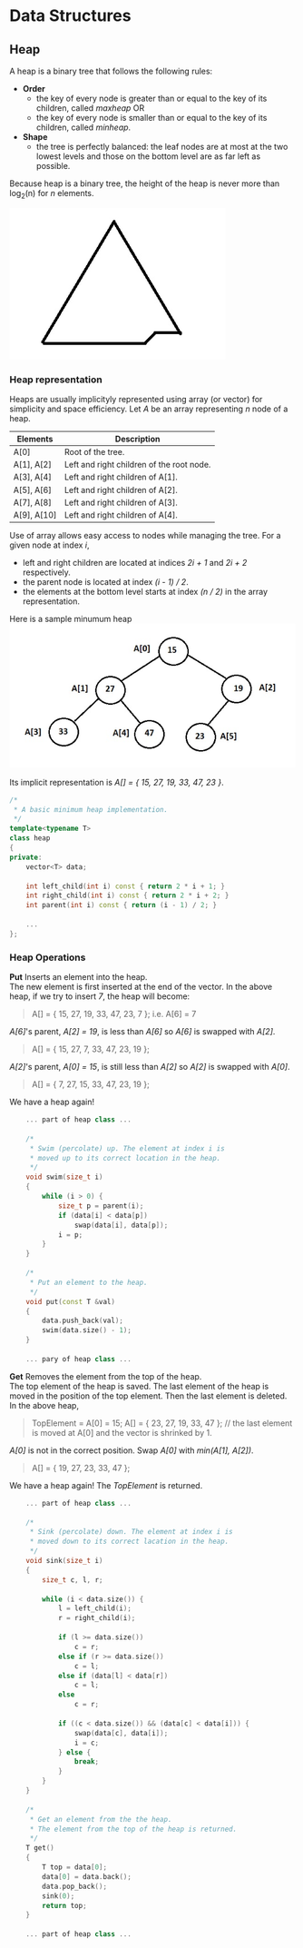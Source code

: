 # Data Structures

## Heap
A heap is a binary tree that follows the following rules:
- **Order**
  - the key of every node is greater than or equal to the key of its children, called *maxheap* OR
  - the key of every node is smaller than or equal to the key of its children, called *minheap*.
- **Shape**
  - the tree is perfectly balanced: the leaf nodes are at most at the two lowest levels and those on the bottom level are as far left as possible.
  
Because heap is a binary tree, the height of the heap is never more than log<sub>2</sub>(n) for *n* elements.

![Heap Shape](heap-shape.jpeg)

### Heap representation
Heaps are usually implicityly represented using array (or vector) for simplicity and space efficiency. Let *A* be an array representing *n* node of a heap.

Elements    | Description
----------- | -----------
A[0]        | Root of the tree.
A[1], A[2]  | Left and right children of the root node.
A[3], A[4]  | Left and right children of A[1].
A[5], A[6]  | Left and right children of A[2].
A[7], A[8]  | Left and right children of A[3].
A[9], A[10] | Left and right children of A[4].

Use of array allows easy access to nodes while managing the tree. For a given node at index *i*,
- left and right children are located at indices *2i + 1* and *2i + 2* respectively.
- the parent node is located at index *(i - 1) / 2*.
- the elements at the bottom level starts at index *(n / 2)* in the array representation.

Here is a sample minumum heap<br>
![Sample Heap](heap.jpeg)

Its implicit representation is *A[] = { 15, 27, 19, 33, 47, 23 }*.

```C++
/*
 * A basic minimum heap implementation.
 */
template<typename T>
class heap
{
private:
	vector<T> data;

	int left_child(int i) const { return 2 * i + 1; }
	int right_child(int i) const { return 2 * i + 2; }
	int parent(int i) const { return (i - 1) / 2; }

	...
};
```

### Heap Operations
**Put** Inserts an element into the heap.<br>
The new element is first inserted at the end of the vector. In the above heap, if we try to insert *7*, the heap will become:
> A[] = { 15, 27, 19, 33, 47, 23, 7 }; i.e. A[6] = 7

*A[6]*'s parent, *A[2] = 19*, is less than *A[6]* so *A[6]* is swapped with *A[2]*. 
> A[] = { 15, 27, 7, 33, 47, 23, 19 };

*A[2]*'s parent, *A[0] = 15*, is still less than *A[2]* so *A[2]* is swapped with *A[0]*.
> A[] = { 7, 27, 15, 33, 47, 23, 19 };

We have a heap again!
```C++
	... part of heap class ...

	/*
	 * Swim (percolate) up. The element at index i is
	 * moved up to its correct location in the heap.
	 */
	void swim(size_t i)
	{
		while (i > 0) {
			size_t p = parent(i);
			if (data[i] < data[p])
				swap(data[i], data[p]);
			i = p;
		}
	}

	/*
	 * Put an element to the heap.
	 */
	void put(const T &val)
	{
		data.push_back(val);
		swim(data.size() - 1);
	}

	... pary of heap class ...
```

**Get** Removes the element from the top of the heap.<br>
The top element of the heap is saved. The last element of the heap is moved in the position of the top element. Then the last element is deleted. In the above heap,

> TopElement = A[0] = 15; A[] = { 23, 27, 19, 33, 47 }; // the last element is moved at A[0] and the vector is shrinked by 1.

*A[0]* is not in the correct position. Swap *A[0]* with *min(A[1], A[2])*.
> A[] = { 19, 27, 23, 33, 47 };

We have a heap again! The *TopElement* is returned.

```C++
	... part of heap class ...

	/*
	 * Sink (percolate) down. The element at index i is
	 * moved down to its correct lacation in the heap.
	 */
	void sink(size_t i)
	{
		size_t c, l, r;

		while (i < data.size()) {
			l = left_child(i);
			r = right_child(i);

			if (l >= data.size())
				c = r;
			else if (r >= data.size())
				c = l;
			else if (data[l] < data[r])
				c = l;
			else
				c = r;

			if ((c < data.size()) && (data[c] < data[i])) {
				swap(data[c], data[i]);
				i = c;
			} else {
				break;
			}
		}
	}

	/*
	 * Get an element from the the heap.
	 * The element from the top of the heap is returned.
	 */
	T get()
	{
		T top = data[0];
		data[0] = data.back();
		data.pop_back();
		sink(0);
		return top;
	}

	... part of heap class ...
```
